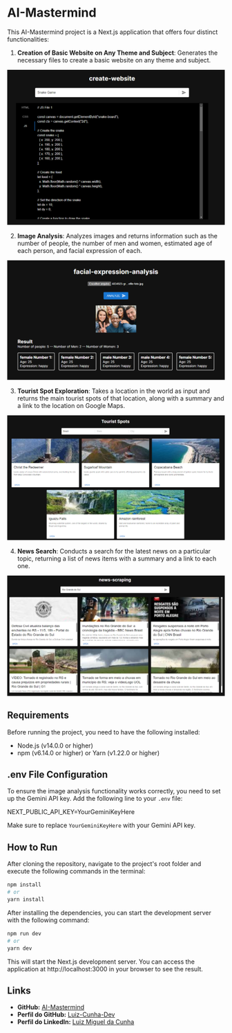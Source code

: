 # AI-Mastermind

This AI-Mastermind project is a Next.js application that offers four distinct functionalities:

1. **Creation of Basic Website on Any Theme and Subject**: Generates the necessary files to create a basic website on any theme and subject.

![Create Website](src/assets/readme/image1.png)

2. **Image Analysis**: Analyzes images and returns information such as the number of people, the number of men and women, estimated age of each person, and facial expression of each.

![Facial Expression Analysis](src/assets/readme/image2.png)

3. **Tourist Spot Exploration**: Takes a location in the world as input and returns the main tourist spots of that location, along with a summary and a link to the location on Google Maps.

![Tourist Spots](src/assets/readme/image3.png)

4. **News Search**: Conducts a search for the latest news on a particular topic, returning a list of news items with a summary and a link to each one.

![News Scraping](src/assets/readme/image4.png)

## Requirements

Before running the project, you need to have the following installed:

- Node.js (v14.0.0 or higher)
- npm (v6.14.0 or higher) or Yarn (v1.22.0 or higher)

## .env File Configuration

To ensure the image analysis functionality works correctly, you need to set up the Gemini API key. Add the following line to your `.env` file:

NEXT_PUBLIC_API_KEY=YourGeminiKeyHere

Make sure to replace `YourGeminiKeyHere` with your Gemini API key.

## How to Run

After cloning the repository, navigate to the project's root folder and execute the following commands in the terminal:

```bash
npm install
# or
yarn install
```

After installing the dependencies, you can start the development server with the following command:

```bash
npm run dev
# or
yarn dev
```

This will start the Next.js development server. You can access the application at http://localhost:3000 in your browser to see the result.

## Links

- **GitHub:** [AI-Mastermind](https://github.com/Luiz-Cunha-Dev/ai-mastermind)
- **Perfil do GitHub:** [Luiz-Cunha-Dev](https://github.com/Luiz-Cunha-Dev)
- **Perfil do LinkedIn:** [Luiz Miguel da Cunha](https://www.linkedin.com/in/luizmcunha/)